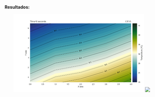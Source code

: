 **Resultados:**
<div align="center">
<img src="FIGs/Temp_advect_HW1_CEO.gif" width="425"/>
<img src="FIGs/Presure_advect_HW2_CEO.gif" width="425"/>
</div>
